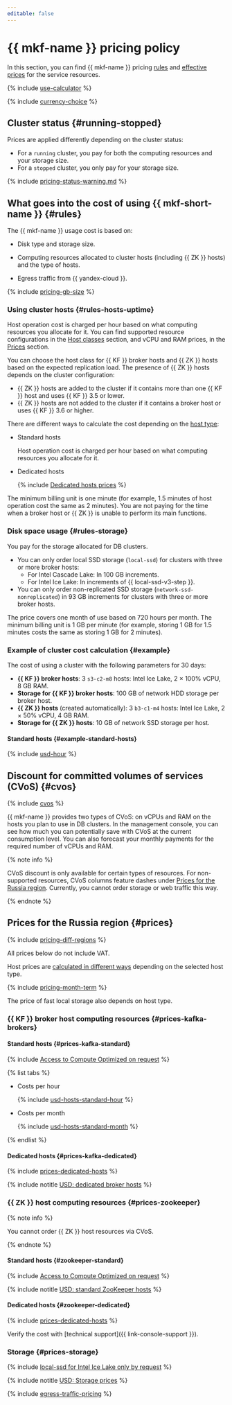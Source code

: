```yaml
---
editable: false
---
```


# {{ mkf-name }} pricing policy

In this section, you can find {{ mkf-name }} pricing [rules](#rules) and [effective prices](#prices) for the service resources.

{% include [use-calculator](../_includes/pricing/use-calculator.md) %}

{% include [currency-choice](../_includes/pricing/currency-choice.md) %}

## Cluster status {#running-stopped}

Prices are applied differently depending on the cluster status:

* For a `running` cluster, you pay for both the computing resources and your storage size.
* For a `stopped` cluster, you only pay for your storage size.

{% include [pricing-status-warning.md](../_includes/mdb/pricing-status-warning.md) %}

## What goes into the cost of using {{ mkf-short-name }} {#rules}

The {{ mkf-name }} usage cost is based on:

* Disk type and storage size.

* Computing resources allocated to cluster hosts (including {{ ZK }} hosts) and the type of hosts.

* Egress traffic from {{ yandex-cloud }}.

{% include [pricing-gb-size](../_includes/pricing-gb-size.md) %}

### Using cluster hosts {#rules-hosts-uptime}

Host operation cost is charged per hour based on what computing resources you allocate for it. You can find supported resource configurations in the [Host classes](concepts/instance-types.md) section, and vCPU and RAM prices, in the [Prices](#prices) section.

You can choose the host class for {{ KF }} broker hosts and {{ ZK }} hosts based on the expected replication load. The presence of {{ ZK }} hosts depends on the cluster configuration:

* {{ ZK }} hosts are added to the cluster if it contains more than one {{ KF }} host and uses {{ KF }} 3.5 or lower.
* {{ ZK }} hosts are not added to the cluster if it contains a broker host or uses {{ KF }} 3.6 or higher.


There are different ways to calculate the cost depending on the [host type](./concepts/index.md):

* Standard hosts

   Host operation cost is charged per hour based on what computing resources you allocate for it.


* Dedicated hosts

   {% include [Dedicated hosts prices](../_includes/mdb/mkf/prices-dedicated-hosts.md) %}



The minimum billing unit is one minute (for example, 1.5 minutes of host operation cost the same as 2 minutes). You are not paying for the time when a broker host or {{ ZK }} is unable to perform its main functions.

### Disk space usage {#rules-storage}

You pay for the storage allocated for DB clusters.

* You can only order local SSD storage (`local-ssd`) for clusters with three or more broker hosts:
   * For Intel Cascade Lake: In 100 GB increments.
   * For Intel Ice Lake: In increments of {{ local-ssd-v3-step }}.
* You can only order non-replicated SSD storage (`network-ssd-nonreplicated`) in 93 GB increments for clusters with three or more broker hosts.

The price covers one month of use based on 720 hours per month. The minimum billing unit is 1 GB per minute (for example, storing 1 GB for 1.5 minutes costs the same as storing 1 GB for 2 minutes).

### Example of cluster cost calculation {#example}

The cost of using a cluster with the following parameters for 30 days:

* **{{ KF }} broker hosts**: 3 `s3-c2-m8` hosts: Intel Ice Lake, 2 × 100% vCPU, 8 GB RAM.
* **Storage for {{ KF }} broker hosts**: 100 GB of network HDD storage per broker host.
* **{{ ZK }} hosts** (created automatically): 3 `b3-c1-m4` hosts: Intel Ice Lake, 2 × 50% vCPU, 4 GB RAM.
* **Storage for {{ ZK }} hosts**: 10 GB of network SSD storage per host.

#### Standard hosts {#example-standard-hosts}




{% include [usd-hour](../_pricing_examples/managed-kafka/usd-hour.md) %}


## Discount for committed volumes of services (CVoS) {#cvos}

{% include [cvos](../_includes/mdb/cvos.md) %}

{{ mkf-name }} provides two types of CVoS: on vCPUs and RAM on the hosts you plan to use in DB clusters. In the management console, you can see how much you can potentially save with CVoS at the current consumption level. You can also forecast your monthly payments for the required number of vCPUs and RAM.

{% note info %}

CVoS discount is only available for certain types of resources. For non-supported resources, CVoS columns feature dashes under [Prices for the Russia region](#prices). Currently, you cannot order storage or web traffic this way.

{% endnote %}


## Prices for the Russia region {#prices}



{% include [pricing-diff-regions](../_includes/pricing-diff-regions.md) %}



All prices below do not include VAT.


Host prices are [calculated in different ways](#rules-hosts-uptime) depending on the selected host type.

{% include [pricing-month-term](../_includes/mdb/pricing-month-term.md) %}

The price of fast local storage also depends on host type.

### {{ KF }} broker host computing resources {#prices-kafka-brokers}

#### Standard hosts {#prices-kafka-standard}


{% include [Access to Compute Optimized on request](../_includes/mdb/note-compute-optimized-request.md) %}




{% list tabs %}

- Costs per hour

  {% include [usd-hosts-standard-hour](../_pricing/managed-kafka/usd-hosts-standard-hour.md) %}

- Costs per month

  {% include [usd-hosts-standard-month](../_pricing/managed-kafka/usd-hosts-standard-month.md) %}

{% endlist %}




#### Dedicated hosts {#prices-kafka-dedicated}

{% include [prices-dedicated-hosts](../_includes/mdb/mkf/prices-dedicated-hosts.md) %}



{% include notitle [USD: dedicated broker hosts](../_pricing/managed-kafka/usd-hosts-dedicated.md) %}




### {{ ZK }} host computing resources {#prices-zookeeper}


{% note info %}

You cannot order {{ ZK }} host resources via CVoS.

{% endnote %}


#### Standard hosts {#zookeeper-standard}


{% include [Access to Compute Optimized on request](../_includes/mdb/note-compute-optimized-request.md) %}





{% include notitle [USD: standard ZooKeeper hosts](../_pricing/managed-kafka/usd-hosts-zk-standard.md) %}




#### Dedicated hosts {#zookeeper-dedicated}

{% include [prices-dedicated-hosts](../_includes/mdb/mkf/prices-dedicated-hosts.md) %}

Verify the cost with [technical support]({{ link-console-support }}).




### Storage {#prices-storage}

{% include [local-ssd for Intel Ice Lake only by request](../_includes/ice-lake-local-ssd-note.md) %}




{% include notitle [USD: Storage prices](../_pricing/managed-kafka/usd-storage.md) %}


{% include [egress-traffic-pricing](../_includes/egress-traffic-pricing.md) %}

